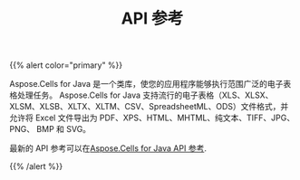 ﻿---
title: API 参考
type: docs
weight: 30
url: /zh/java/api-reference/
---
{{% alert color="primary" %}} 

Aspose.Cells for Java 是一个类库，使您的应用程序能够执行范围广泛的电子表格处理任务。 Aspose.Cells for Java 支持流行的电子表格（XLS、XLSX、XLSM、XLSB、XLTX、XLTM、CSV、SpreadsheetML、ODS）文件格式，并允许将 Excel 文件导出为 PDF、XPS、HTML、MHTML、纯文本、TIFF、JPG、PNG、 BMP 和 SVG。

最新的 API 参考可以在[Aspose.Cells for Java API 参考](https://reference.aspose.com/cells/java).

{{% /alert %}}
